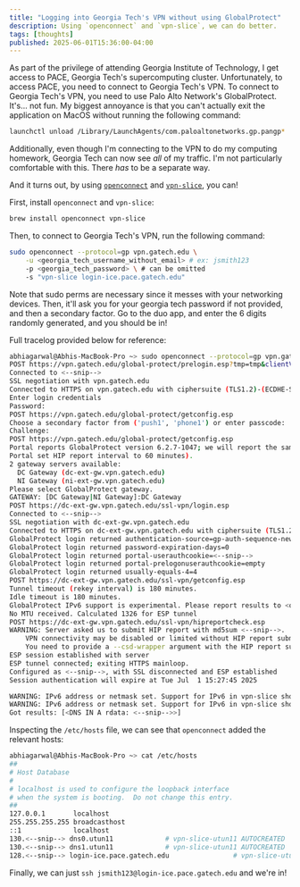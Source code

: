 ```yaml
---
title: "Logging into Georgia Tech's VPN without using GlobalProtect"
description: Using `openconnect` and `vpn-slice`, we can do better.
tags: [thoughts]
published: 2025-06-01T15:36:00-04:00
---
```


As part of the privilege of attending Georgia Institute of Technology, I get access to PACE, Georgia Tech's supercomputing cluster. Unfortunately, to access PACE, you need to connect to Georgia Tech's VPN. To connect to Georgia Tech's VPN, you need to use Palo Alto Network's GlobalProtect. It's... not fun. My biggest annoyance is that you can't actually exit the application on MacOS without running the following command:

```bash
launchctl unload /Library/LaunchAgents/com.paloaltonetworks.gp.pangp*
```

Additionally, even though I'm connecting to the VPN to do my computing homework, Georgia Tech can now see _all_ of my traffic. I'm not particularly comfortable with this. There _has_ to be a separate way.

And it turns out, by using [`openconnect`](https://www.infradead.org/openconnect/index.html) and [`vpn-slice`](https://www.infradead.org/openconnect/vpnc-script.html), you can!

First, install `openconnect` and `vpn-slice`:

```bash
brew install openconnect vpn-slice
```

Then, to connect to Georgia Tech's VPN, run the following command:

```bash
sudo openconnect --protocol=gp vpn.gatech.edu \
    -u <georgia_tech_username_without_email> # ex: jsmith123
    -p <georgia_tech_password> \ # can be omitted
    -s "vpn-slice login-ice.pace.gatech.edu"
```

Note that sudo perms are necessary since it messes with your networking devices. Then, it'll ask you for your georgia tech password if not provided, and then a secondary factor. Go to the duo app, and enter the 6 digits randomly generated, and you should be in!

Full tracelog provided below for reference:

```bash
abhiagarwal@Abhis-MacBook-Pro ~> sudo openconnect --protocol=gp vpn.gatech.edu -u jsmith123 -s "vpn-slice login-ice.pace.gatech.edu"
POST https://vpn.gatech.edu/global-protect/prelogin.esp?tmp=tmp&clientVer=4100&clientos=Mac
Connected to <--snip-->
SSL negotiation with vpn.gatech.edu
Connected to HTTPS on vpn.gatech.edu with ciphersuite (TLS1.2)-(ECDHE-SECP256R1)-(RSA-SHA256)-(AES-256-GCM)
Enter login credentials
Password: 
POST https://vpn.gatech.edu/global-protect/getconfig.esp
Choose a secondary factor from ('push1', 'phone1') or enter passcode:
Challenge: 
POST https://vpn.gatech.edu/global-protect/getconfig.esp
Portal reports GlobalProtect version 6.2.7-1047; we will report the same client version.
Portal set HIP report interval to 60 minutes).
2 gateway servers available:
  DC Gateway (dc-ext-gw.vpn.gatech.edu)
  NI Gateway (ni-ext-gw.vpn.gatech.edu)
Please select GlobalProtect gateway.
GATEWAY: [DC Gateway|NI Gateway]:DC Gateway
POST https://dc-ext-gw.vpn.gatech.edu/ssl-vpn/login.esp
Connected to <--snip-->
SSL negotiation with dc-ext-gw.vpn.gatech.edu
Connected to HTTPS on dc-ext-gw.vpn.gatech.edu with ciphersuite (TLS1.2)-(ECDHE-SECP256R1)-(RSA-SHA256)-(AES-256-GCM)
GlobalProtect login returned authentication-source=gp-auth-sequence-new
GlobalProtect login returned password-expiration-days=0
GlobalProtect login returned portal-userauthcookie=<--snip-->
GlobalProtect login returned portal-prelogonuserauthcookie=empty
GlobalProtect login returned usually-equals-4=4
POST https://dc-ext-gw.vpn.gatech.edu/ssl-vpn/getconfig.esp
Tunnel timeout (rekey interval) is 180 minutes.
Idle timeout is 180 minutes.
GlobalProtect IPv6 support is experimental. Please report results to <openconnect-devel@lists.infradead.org>.
No MTU received. Calculated 1326 for ESP tunnel
POST https://dc-ext-gw.vpn.gatech.edu/ssl-vpn/hipreportcheck.esp
WARNING: Server asked us to submit HIP report with md5sum <--snip-->.
    VPN connectivity may be disabled or limited without HIP report submission.
    You need to provide a --csd-wrapper argument with the HIP report submission script.
ESP session established with server
ESP tunnel connected; exiting HTTPS mainloop.
Configured as <--snip-->, with SSL disconnected and ESP established
Session authentication will expire at Tue Jul  1 15:27:45 2025

WARNING: IPv6 address or netmask set. Support for IPv6 in vpn-slice should be considered BETA-QUALITY.
WARNING: IPv6 address or netmask set. Support for IPv6 in vpn-slice should be considered BETA-QUALITY.
Got results: [<DNS IN A rdata: <--snip-->>]
```

Inspecting the `/etc/hosts` file, we can see that `openconnect` added the relevant hosts:

```bash
abhiagarwal@Abhis-MacBook-Pro ~> cat /etc/hosts
##
# Host Database
#
# localhost is used to configure the loopback interface
# when the system is booting.  Do not change this entry.
##
127.0.0.1       localhost
255.255.255.255 broadcasthost
::1             localhost
130.<--snip--> dns0.utun11             # vpn-slice-utun11 AUTOCREATED
130.<--snip--> dns1.utun11             # vpn-slice-utun11 AUTOCREATED
128.<--snip--> login-ice.pace.gatech.edu                # vpn-slice-utun11 AUTOCREATED
```

Finally, we can just `ssh jsmith123@login-ice.pace.gatech.edu` and we're in!
